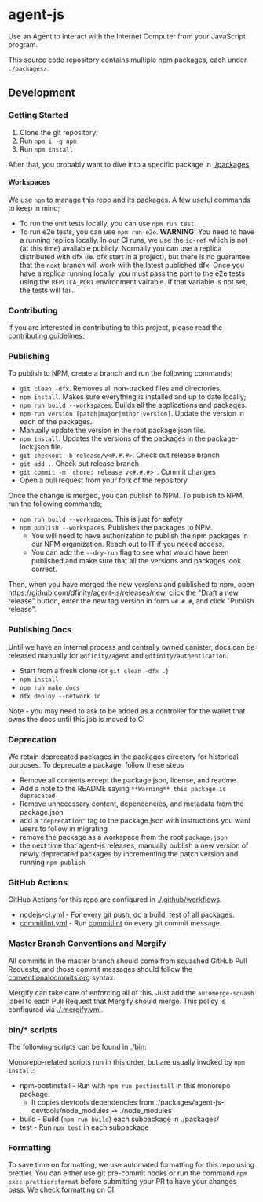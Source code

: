 # agent-js

Use an Agent to interact with the Internet Computer from your JavaScript program.

This source code repository contains multiple npm packages, each under `./packages/`.

## Development

### Getting Started

1. Clone the git repository.
2. Run `npm i -g npm`
3. Run `npm install`

After that, you probably want to dive into a specific package in [./packages](./packages).

#### Workspaces

We use `npm` to manage this repo and its packages. A few useful
commands to keep in mind;

- To run the unit tests locally, you can use `npm run test`.
- To run e2e tests, you can use `npm run e2e`. **WARNING:** You need to have a running
  replica locally. In our CI runs, we use the `ic-ref` which is not (at this time) available
  publicly. Normally you can use a replica distributed with dfx (ie. dfx start in a project),
  but there is no guarantee that the `next` branch will work with the latest published dfx.
  Once you have a replica running locally, you must pass the port to the e2e tests using the
  `REPLICA_PORT` environment vairable. If that variable is not set, the tests will fail.

### Contributing

If you are interested in contributing to this project, please read the [contributing guidelines](./CONTRIBUTING.md).

### Publishing

To publish to NPM, create a branch and run the following commands;

- `git clean -dfx`. Removes all non-tracked files and directories.
- `npm install`. Makes sure everything is installed and up to date locally;
- `npm run build --workspaces`. Builds all the applications and packages.
- `npm run version [patch|major|minor|version]`. Update the version in each of the packages.
- Manually update the version in the root package.json file.
- `npm install`. Updates the versions of the packages in the package-lock.json file.
- `git checkout -b release/v<#.#.#>`. Check out release branch
- `git add .`. Check out release branch
- `git commit -m 'chore: release v<#.#.#>'`. Commit changes
- Open a pull request from your fork of the repository

Once the change is merged, you can publish to NPM. To publish to NPM, run the following commands;

- `npm run build --workspaces`. This is just for safety
- `npm publish --workspaces`. Publishes the packages to NPM.
  - You will need to have authorization to publish the npm packages in our NPM organization. Reach out to IT if you neeed access.
  - You can add the `--dry-run` flag to see what would have been published and make sure that all the versions and packages look correct.

Then, when you have merged the new versions and published to npm, open https://github.com/dfinity/agent-js/releases/new, click the "Draft a new release" button, enter the new tag version in form `v#.#.#`, and click "Publish release".

### Publishing Docs

Until we have an internal process and centrally owned canister, docs can be released manually for `@dfinity/agent` and `@dfinity/authentication`.

- Start from a fresh clone (or `git clean -dfx .`)
- `npm install`
- `npm run make:docs`
- `dfx deploy --network ic`

Note - you may need to ask to be added as a controller for the wallet that owns the docs until this job is moved to CI

### Deprecation

We retain deprecated packages in the packages directory for historical purposes. To deprecate a package, follow these steps

- Remove all contents except the package.json, license, and readme
- Add a note to the README saying `**Warning** this package is deprecated`
- Remove unnecessary content, dependencies, and metadata from the package.json
- add a `"deprecation"` tag to the package.json with instructions you want users to follow in migrating
- remove the package as a workspace from the root `package.json`
- the next time that agent-js releases, manually publish a new version of newly deprecated packages by incrementing the patch version and running `npm publish`

### GitHub Actions

GitHub Actions for this repo are configured in [./.github/workflows](./.github/workflows).

- [nodejs-ci.yml](./.github/workflows/nodejs-ci.yml) - For every git push, do a build, test of all packages.
- [commitlint.yml](./.github/workflows/commitlint.yml) - Run [commitlint](https://commitlint.js.org/#/) on every git commit message.

### Master Branch Conventions and Mergify

All commits in the master branch should come from squashed GitHub Pull Requests, and those commit messages should follow the [conventionalcommits.org](https://conventionalcommits.org) syntax.

Mergify can take care of enforcing all of this. Just add the `automerge-squash` label to each Pull Request that Mergify should merge. This policy is configured via [./.mergify.yml](./.mergify).

### bin/\* scripts

The following scripts can be found in [./bin](./bin):

Monorepo-related scripts run in this order, but are usually invoked by `npm install`:

- npm-postinstall - Run with `npm run postinstall` in this monorepo package.
  - It copies devtools dependencies from ./packages/agent-js-devtools/node_modules -> ./node_modules
- build - Build (`npm run build`) each subpackage in ./packages/
- test - Run `npm test` in each subpackage

### Formatting

To save time on formatting, we use automated formatting for this repo using prettier. You can either use git pre-commit hooks or run the command `npm exec prettier:format` before submitting your PR to have your changes pass. We check formatting on CI.
